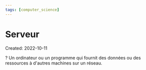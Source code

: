 ```yaml
---
tags: [computer_science] 
---
```

# Serveur
Created: 2022-10-11

?
Un ordinateur ou un programme qui fournit des données ou des ressources à d'autres machines sur un réseau.
<!--SR:!2022-11-26,29,250-->